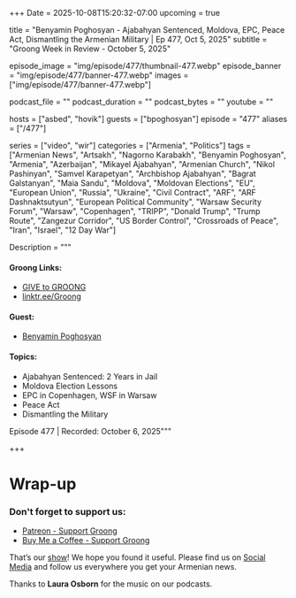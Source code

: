 +++
Date = 2025-10-08T15:20:32-07:00
upcoming = true

title = "Benyamin   Poghosyan - Ajabahyan Sentenced, Moldova, EPC, Peace Act, Dismantling the Armenian Military | Ep 477, Oct 5, 2025"
subtitle = "Groong Week in Review - October 5, 2025"


episode_image = "img/episode/477/thumbnail-477.webp"
episode_banner = "img/episode/477/banner-477.webp"
images = ["img/episode/477/banner-477.webp"]

podcast_file     = ""
podcast_duration = ""
podcast_bytes    = ""
youtube = ""

hosts = ["asbed", "hovik"]
guests = ["bpoghosyan"]
episode = "477"
aliases = ["/477"]

series = ["video", "wir"]
categories = ["Armenia", "Politics"]
tags = ["Armenian News", "Artsakh", "Nagorno Karabakh", "Benyamin Poghosyan", "Armenia", "Azerbaijan", "Mikayel Ajabahyan", "Armenian Church", "Nikol Pashinyan", "Samvel Karapetyan", "Archbishop Ajabahyan", "Bagrat Galstanyan", "Maia Sandu", "Moldova", "Moldovan Elections", "EU", "European Union", "Russia", "Ukraine", "Civil Contract", "ARF", "ARF Dashnaktsutyun", "European Political Community", "Warsaw Security Forum", "Warsaw", "Copenhagen", "TRIPP", "Donald Trump", "Trump Route", "Zangezur Corridor", "US Border Control", "Crossroads of Peace", "Iran", "Israel", "12 Day War"]

Description = """

#### Groong Links:
* [GIVE to GROONG](https://podcasts.groong.org/donate)
* [linktr.ee/Groong](https://linktr.ee/groong)

#### Guest:
* [Benyamin Poghosyan](https://podcasts.groong.org/guest/bpoghosyan)

#### Topics:
* Ajabahyan Sentenced: 2 Years in Jail
* Moldova Election Lessons
* EPC in Copenhagen, WSF in Warsaw
* Peace Act
* Dismantling the Military

Episode 477 | Recorded: October 6, 2025"""

+++



# Wrap-up

### **Don't forget to support us:**
* [Patreon - Support Groong](https://www.patreon.com/ann_groong)
* [Buy Me a Coffee - Support Groong](https://www.buymeacoffee.com/groong)


That’s our [show](https://podcasts.groong.org/)! We hope you found it useful. Please find us on [Social Media](https://linktr.ee/groong) and follow us everywhere you get your Armenian news.

Thanks to **Laura Osborn** for the music on our podcasts.

